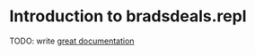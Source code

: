# Introduction to bradsdeals.repl

TODO: write [great documentation](http://jacobian.org/writing/what-to-write/)
